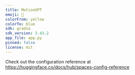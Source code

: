 ```yaml
---
title: MotionGPT
emoji: 🏃
colorFrom: yellow
colorTo: blue
sdk: gradio
sdk_version: 3.43.2
app_file: app.py
pinned: false
license: mit
---
```


Check out the configuration reference at https://huggingface.co/docs/hub/spaces-config-reference
